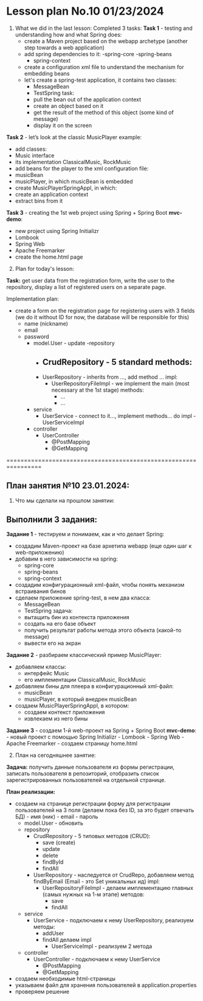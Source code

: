 # Lesson plan No.10 01/23/2024

1. What we did in the last lesson:
   Completed 3 tasks:
   **Task 1** - testing and understanding how and what Spring does:
    - create a Maven project based on the webapp archetype (another step towards a web application)
    - add spring dependencies to it:
      -spring-core
      -spring-beans
        - spring-context
    - create a configuration xml file to understand the mechanism for embedding beans
    - let's create a spring-test application, it contains two classes:
        - MessageBean
        - TestSpring
          task:
        - pull the bean out of the application context
        - create an object based on it
        - get the result of the method of this object (some kind of message)
        - display it on the screen

**Task 2** - let’s look at the classic MusicPlayer example:
- add classes:
- Music interface
- its implementation ClassicalMusic, RockMusic
- add beans for the player to the xml configuration file:
- musicBean
- musicPlayer, in which musicBean is embedded
- create MusicPlayerSpringAppl, in which:
- create an application context
- extract bins from it

**Task 3** - creating the 1st web project using Spring + Spring Boot
**mvc-demo**:
- new project using Spring Initializr
- Lombook
- Spring Web
- Apache Freemarker
- create the home.html page


2. Plan for today's lesson:

**Task:**
get user data from the registration form, write the user to the repository, display a list of registered users on a separate page.

Implementation plan:
- create a form on the registration page for registering users with 3 fields
  (we do it without ID for now, the database will be responsible for this)
  - name (nickname)
  - email
  - password
    - model.User - update
      -repository
        - CrudRepository - 5 standard methods:
          -
        - UserRepository - inherits from ..., add method ...
          impl:
            - UserRepositoryFileImpl - we implement the main (most necessary at the 1st stage) methods:
                - ...
                - ...
    - service
        - UserService - connect to it..., implement methods...
          do impl
          -UserServiceImpl
    - controller
        - UserController
            - @PostMapping
            - @GetMapping

================================================================

## План занятия №10 23.01.2024:

1. Что мы сделали на прошлом занятии:

## Выполнили 3 задания:

**Задание 1** - тестируем и понимаем, как и что делает Spring:
   - создадим Maven-проект на базе архетипа webapp (еще один шаг к web-приложению)
   - добавим в него зависимости на spring:
     - spring-core
     - spring-beans
     - spring-context
   - создадим конфигурационный xml-файл, чтобы понять механизм встраивания бинов
   - сделаем приложение spring-test, в нем два класса:
     - MessageBean
     - TestSpring
     задача: 
     - вытащить бин из контекста приложения
     - создать на его базе объект
     - получить результат работы метода этого объекта (какой-то message)
     - вывести его на экран

**Задание 2** - разбираем класcический пример MusicPlayer:
   - добавляем классы:
     - интерфейс Music
     - его имплементации ClassicalMusic, RockMusic
   - добавляем бины для плеера в конфигурационный xml-файл:
     - musicBean
     - musicPlayer, в который внедрен musicBean
   - создаем MusicPlayerSpringAppl, в котором:
     - создаем контекст приложения
     - извлекаем из него бины

**Задание 3** - создаем 1-й web-проект на Spring + Spring Boot 
**mvc-demo**:
    - новый проект с помощью Spring Initializr
        - Lombook
        - Spring Web
        - Apache Freemarker
    - создаем страницу home.html


2. План на сегодняшнее занятие:

**Задача:**
получить данные пользователя из формы регистрации, записать пользователя в репозиторий, отобразить список зарегистрированных пользователей на отдельной странице.

**План реализации:**
- создаем на странице регистрации форму для регистрации пользователей на 3 поля
   (делаем пока без ID, за это будет отвечать БД)
        - имя (ник)
        - email
        - пароль
    - model.User - обновить
    - repository
        - CrudRepository - 5 типовых методов (CRUD):
          - save (create)
          - update 
          - delete
          - findById
          - findAll
        - UserRepository - наследуется от CrudRepo, добавляем метод findByEmail (Email - это Set уникальных ид)
        impl:
            - UserRepositoryFileImpl - делаем имплементацию главных (самых нужных на 1-м этапе) методов:
              - save
              - findAll
    - service
        - UserService - подключаем к нему UserRepository, реализуем методы:
          - addUser
          - findAll
              делаем impl
              - UserServiceImpl - реализуем 2 метода
    - controller
        - UserController - подключаем к нему UserService
            - @PostMapping
            - @GetMapping 
- создаем необходимые html-страницы
- указываем файл для хранения пользователей в application.properties
- проверяем решение








